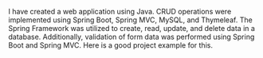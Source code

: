 I have created a web application using Java. CRUD operations were implemented using Spring Boot, Spring MVC, MySQL, and Thymeleaf. 
The Spring Framework was utilized to create, read, update, and delete data in a database. 
Additionally, validation of form data was performed using Spring Boot and Spring MVC. Here is a good project example for this.
